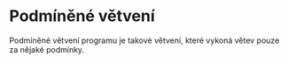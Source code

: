 # Podmíněné větvení
Podmíněné větvení programu je takové větvení, které vykoná větev pouze za nějaké podmínky.